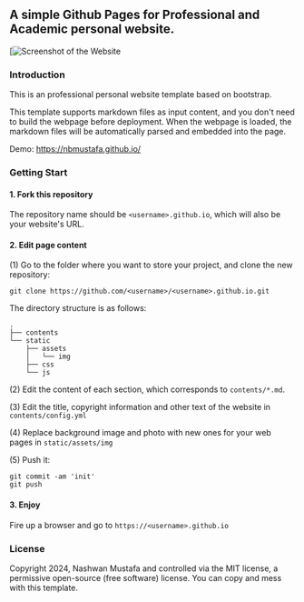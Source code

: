## A simple Github Pages for Professional and Academic personal website.

[![Screenshot of the Website](https://nbmustafa.github.io/)

### Introduction

This is an professional personal website template based on bootstrap.

This template supports markdown files as input content, and you don't need to build the webpage before deployment. When the webpage is loaded, the markdown files will be automatically parsed and embedded into the page.

Demo: https://nbmustafa.github.io/


### Getting Start
#### 1. Fork this repository
The repository name should be `<username>.github.io`, which will also be your website's URL.


#### 2. Edit page content

(1) Go to the folder where you want to store your project, and clone the new repository:
```
git clone https://github.com/<username>/<username>.github.io.git
```
The directory structure is as follows:

```.
.
├── contents
└── static
    ├── assets
    │   └── img
    ├── css
    └── js
```

(2) Edit the content of each section, which corresponds to `contents/*.md`.

(3) Edit the title, copyright information and other text of the website in `contents/config.yml`

(4) Replace background image and photo with new ones for your web pages in `static/assets/img`

(5) Push it: 
```
git commit -am 'init'
git push
```


#### 3. Enjoy

Fire up a browser and go to `https://<username>.github.io`



### License

Copyright 2024, Nashwan Mustafa and controlled via the MIT license, a permissive open-source (free software) license. You can copy and mess with this template.
